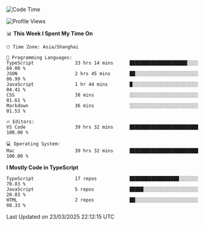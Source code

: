 <!--START_SECTION:waka-->
![Code Time](http://img.shields.io/badge/Code%20Time-7%2C460%20hrs%2058%20mins-blue)

![Profile Views](http://img.shields.io/badge/Profile%20Views-1-blue)

📊 **This Week I Spent My Time On** 

```text
🕑︎ Time Zone: Asia/Shanghai

💬 Programming Languages: 
TypeScript               33 hrs 14 mins      █████████████████████░░░░   84.08 % 
JSON                     2 hrs 45 mins       ██░░░░░░░░░░░░░░░░░░░░░░░   06.99 % 
JavaScript               1 hr 44 mins        █░░░░░░░░░░░░░░░░░░░░░░░░   04.41 % 
CSS                      38 mins             ░░░░░░░░░░░░░░░░░░░░░░░░░   01.61 % 
Markdown                 36 mins             ░░░░░░░░░░░░░░░░░░░░░░░░░   01.53 % 

🔥 Editors: 
VS Code                  39 hrs 32 mins      █████████████████████████   100.00 % 

💻 Operating System: 
Mac                      39 hrs 32 mins      █████████████████████████   100.00 % 
```

**I Mostly Code in TypeScript** 

```text
TypeScript               17 repos            ██████████████████░░░░░░░   70.83 % 
JavaScript               5 repos             █████░░░░░░░░░░░░░░░░░░░░   20.83 % 
HTML                     2 repos             ██░░░░░░░░░░░░░░░░░░░░░░░   08.33 % 
```




 Last Updated on 23/03/2025 22:12:15 UTC
<!--END_SECTION:waka-->
